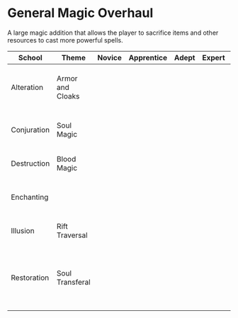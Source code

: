 # General Magic Overhaul

A large magic addition that allows the player to sacrifice items and other resources to cast more powerful spells.

|School|Theme|Novice|Apprentice|Adept|Expert|Master|Notes|
|--|--|--|--|--|--|--|--|
|Alteration|Armor and Cloaks||||||Sacrifice Dwarven ingots to bolster armor or cloak yourself in metal shards, dealing damage.|
|Conjuration|Soul Magic||||||Sacrifice soul gems in your inventory to cast more powerful spells. Drains Azura's Star.|
|Destruction|Blood Magic||||||Sacrifice health instead of magicka to cast spells.|
|Enchanting|||||||Sacrifice Health/Stamina/Magicka to bolster other stats temporarily.|
|Illusion|Rift Traversal||||||Explore in an ethereal form unable to interact with enemies.|
|Restoration|Soul Transferal||||||Cast on a dead body to lure its soul to your lantern (or doll, if Hearthfire is installed), then cast on another dead body to resurrect it.|

